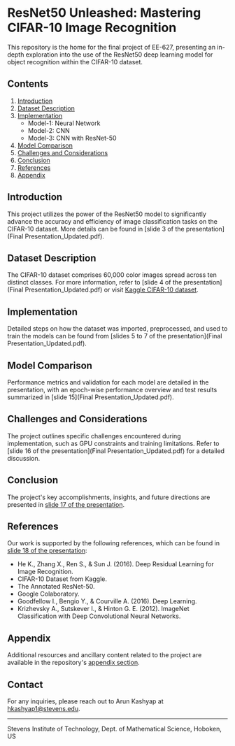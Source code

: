 # ResNet50 Unleashed: Mastering CIFAR-10 Image Recognition

This repository is the home for the final project of EE-627, presenting an in-depth exploration into the use of the ResNet50 deep learning model for object recognition within the CIFAR-10 dataset.

## Contents
1. [Introduction](#introduction)
2. [Dataset Description](#dataset-description)
3. [Implementation](#implementation)
   - Model-1: Neural Network
   - Model-2: CNN
   - Model-3: CNN with ResNet-50
4. [Model Comparison](#model-comparison)
5. [Challenges and Considerations](#challenges-and-considerations)
6. [Conclusion](#conclusion)
7. [References](#references)
8. [Appendix](#appendix)

## Introduction
This project utilizes the power of the ResNet50 model to significantly advance the accuracy and efficiency of image classification tasks on the CIFAR-10 dataset. More details can be found in [slide 3 of the presentation](Final Presentation_Updated.pdf).

## Dataset Description
The CIFAR-10 dataset comprises 60,000 color images spread across ten distinct classes. For more information, refer to [slide 4 of the presentation](Final Presentation_Updated.pdf) or visit [Kaggle CIFAR-10 dataset](https://www.kaggle.com/c/cifar-10/data).

## Implementation
Detailed steps on how the dataset was imported, preprocessed, and used to train the models can be found from [slides 5 to 7 of the presentation](Final Presentation_Updated.pdf).

## Model Comparison
Performance metrics and validation for each model are detailed in the presentation, with an epoch-wise performance overview and test results summarized in [slide 15](Final Presentation_Updated.pdf).

## Challenges and Considerations
The project outlines specific challenges encountered during implementation, such as GPU constraints and training limitations. Refer to [slide 16 of the presentation](Final Presentation_Updated.pdf) for a detailed discussion.

## Conclusion
The project's key accomplishments, insights, and future directions are presented in [slide 17 of the presentation](/path/to/presentation.pdf).

## References
Our work is supported by the following references, which can be found in [slide 18 of the presentation](/path/to/presentation.pdf):
- He K., Zhang X., Ren S., & Sun J. (2016). Deep Residual Learning for Image Recognition.
- CIFAR-10 Dataset from Kaggle. 
- The Annotated ResNet-50.
- Google Colaboratory.
- Goodfellow I., Bengio Y., & Courville A. (2016). Deep Learning.
- Krizhevsky A., Sutskever I., & Hinton G. E. (2012). ImageNet Classification with Deep Convolutional Neural Networks.

## Appendix
Additional resources and ancillary content related to the project are available in the repository's [appendix section](/path/to/appendix).

## Contact
For any inquiries, please reach out to Arun Kashyap at hkashyap1@stevens.edu.

---
Stevens Institute of Technology, Dept. of Mathematical Science, Hoboken, US

